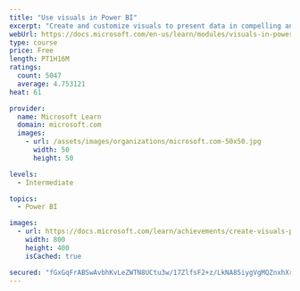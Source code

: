 ```yaml
---
title: "Use visuals in Power BI"
excerpt: "Create and customize visuals to present data in compelling and insightful ways."
webUrl: https://docs.microsoft.com/en-us/learn/modules/visuals-in-power-bi/
type: course
price: Free
length: PT1H16M
ratings:
  count: 5047
  average: 4.753121
heat: 61

provider:
  name: Microsoft Learn
  domain: microsoft.com
  images:
    - url: /assets/images/organizations/microsoft.com-50x50.jpg
      width: 50
      height: 50

levels:
  - Intermediate

topics:
  - Power BI

images:
  - url: https://docs.microsoft.com/learn/achievements/create-visuals-power-bi-desktop-social.png
    width: 800
    height: 400
    isCached: true

secured: "fGxGqFrABSwAvbhKvLeZWTN8UCtu3w/17ZlfsF2+z/LkNA85iygVgMQZnxhXryJKgTCqjZg8IpRAwbv3pew3YZWDySZVLGNgmuaDHzHYz0gLCgfA+2oI6ZeR0VS3DrxCnjS7eTzaEsF0sGU8iSfNvLtQlUunmayc2qSRWj4MLozf2p1tnQcvZam0SYP2VLbvZ9ojJFO+STA/PfXnICT3ckPDFRvt6c5Okpe9gNPHH47XFH5r6IiiSpK653trbvMI2xxh0NBmQwl96L5odgrj5XOq3MahxNaXm3WD5CoGpgY1SKOBcsSidrjMF9Fz942xu3oL38Ic/asbYsae+TOOv+iDIMJCJRWp7zRbUwqogGqvujXj1kCGoraA9HxtazKiN2IVMHv7oyHP5sonhC33pvI0k0WKNtmWVJk4t2yc1Iw=;GNSXQhht05K2A48Y1pRkZg=="
---
```



